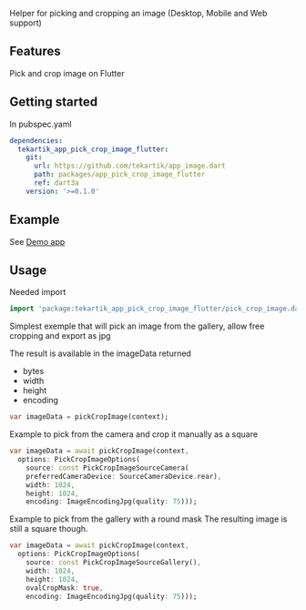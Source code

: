 Helper for picking and cropping an image (Desktop, Mobile and Web support)

## Features

Pick and crop image on Flutter

## Getting started

In pubspec.yaml

```yaml
dependencies:
  tekartik_app_pick_crop_image_flutter:
    git:
      url: https://github.com/tekartik/app_image.dart
      path: packages/app_pick_crop_image_flutter
      ref: dart3a
    version: '>=0.1.0'
```

## Example

See [Demo app](../../example/app_pick_crop_image_demo)

## Usage

Needed import

```dart
import 'package:tekartik_app_pick_crop_image_flutter/pick_crop_image.dart';
```

Simplest exemple that will pick an image from the gallery, allow free cropping and export as jpg

The result is available in the imageData returned
* bytes
* width
* height
* encoding

```dart
var imageData = pickCropImage(context);
```


Example to pick from the camera and crop it manually as a square

```dart
var imageData = await pickCropImage(context,
  options: PickCropImageOptions(
    source: const PickCropImageSourceCamera(
    preferredCameraDevice: SourceCameraDevice.rear),
    width: 1024,
    height: 1024,
    encoding: ImageEncodingJpg(quality: 75)));
```

Example to pick from the gallery with a round mask
The resulting image is still a square though.

```dart
var imageData = await pickCropImage(context,
  options: PickCropImageOptions(
    source: const PickCropImageSourceGallery(),
    width: 1024,
    height: 1024,
    ovalCropMask: true,
    encoding: ImageEncodingJpg(quality: 75)));
```
